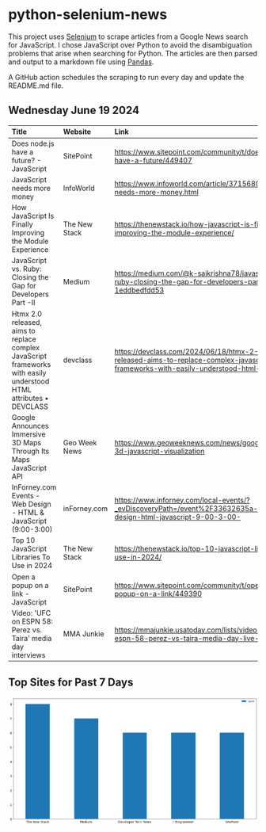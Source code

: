 # python-selenium-news

This project uses [Selenium](https://www.seleniumhq.org/) to scrape articles from a Google News search for JavaScript.
I chose JavaScript over Python to avoid the disambiguation problems that arise when searching for Python.
The articles are then parsed and output to a markdown file using [Pandas](https://pandas.pydata.org/).

A GitHub action schedules the scraping to run every day and update the README.md file.

## Wednesday June 19 2024


| Title                                                                                                              | Website       | Link                                                                                                                                    |
|:-------------------------------------------------------------------------------------------------------------------|:--------------|:----------------------------------------------------------------------------------------------------------------------------------------|
| Does node.js have a future? - JavaScript                                                                           | SitePoint     | https://www.sitepoint.com/community/t/does-node-js-have-a-future/449407                                                                 |
| JavaScript needs more money                                                                                        | InfoWorld     | https://www.infoworld.com/article/3715680/javascript-needs-more-money.html                                                              |
| How JavaScript Is Finally Improving the Module Experience                                                          | The New Stack | https://thenewstack.io/how-javascript-is-finally-improving-the-module-experience/                                                       |
| JavaScript vs. Ruby: Closing the Gap for Developers Part -II                                                       | Medium        | https://medium.com/@k-saikrishna78/javascript-vs-ruby-closing-the-gap-for-developers-part-ii-1eddbedfdd53                               |
| Htmx 2.0 released, aims to replace complex JavaScript frameworks with easily understood HTML attributes • DEVCLASS | devclass      | https://devclass.com/2024/06/18/htmx-2-0-released-aims-to-replace-complex-javascript-frameworks-with-easily-understood-html-attributes/ |
| Google Announces Immersive 3D Maps Through Its Maps JavaScript API                                                 | Geo Week News | https://www.geoweeknews.com/news/google-maps-3d-javascript-visualization                                                                |
| InForney.com Events - Web Design - HTML & JavaScript (9:00-3:00)                                                   | inForney.com  | https://www.inforney.com/local-events/?_evDiscoveryPath=/event%2F33632635a-web-design-html-javascript-9-00-3-00-                        |
| Top 10 JavaScript Libraries To Use in 2024                                                                         | The New Stack | https://thenewstack.io/top-10-javascript-libraries-to-use-in-2024/                                                                      |
| Open a popup on a link - JavaScript                                                                                | SitePoint     | https://www.sitepoint.com/community/t/open-a-popup-on-a-link/449390                                                                     |
| Video: 'UFC on ESPN 58: Perez vs. Taira' media day interviews                                                      | MMA Junkie    | https://mmajunkie.usatoday.com/lists/video-ufc-on-espn-58-perez-vs-taira-media-day-live-stream                                          |
## Top Sites for Past 7 Days

![Graph of Top Sites](https://raw.githubusercontent.com/dan-mba/python-selenium-news/main/last-week.png)
